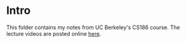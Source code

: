 # Intro

This folder contains my notes from UC Berkeley's CS186 course. The lecture videos are posted online [here](https://www.youtube.com/@CS186Berkeley).
